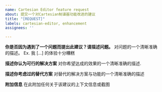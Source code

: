 ```yaml
---
name: Cartesian Editor feature request
about: 提交一个对Cartesian制谱器功能改进的建议
title: "[REQUEST]"
labels: cartesian-editor, enhancement
assignees: ''

---
```


**你是否因为遇到了一个问题而提出此建议？请描述问题。**
对问题的一个清晰准确的描述。 Ex. 我 [...] 的体验十分糟糕

**描述你认为可行的解决方案**
对你希望达成的效果的一个清晰准确的描述.

**描述你考虑过的替代方案**
对替代的解决方案与功能的一个清晰准确的描述

**附加信息**
在此附加任何关于该建议的上下文信息或截图
